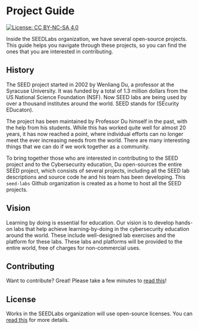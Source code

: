 # Project Guide
[![License: CC BY-NC-SA 4.0](https://img.shields.io/badge/License-CC%20BY--NC--SA%204.0-lightgrey.svg)](https://creativecommons.org/licenses/by-nc-sa/4.0/)

Inside the SEEDLabs organization, we have several open-source projects. 
This guide helps you navigate through these projects, so you can find the 
ones that you are interested in contributing. 

## History

The SEED project started in 2002 by Wenliang Du, a professor at the Syracuse
University. It was funded by a total of 1.3 million dollars from the US
National Science Foundation (NSF). Now SEED labs are being used by over a
thousand institutes around the world. SEED stands for (SEcurity EDucaton).

The project has been maintained by Professor Du himself in the past, with the help
from his students. While this has worked quite well for almost 20 years, 
it has now reached a point, where individual efforts can no longer meet 
the ever increasing needs from the world. There are many interesting things
that we can do if we work together as a community. 

To bring together those who are interested in contributing to the SEED project
and to the Cybersecurity education, Du open-sources the entire SEED project, 
which consists of several projects, 
including all the SEED lab descriptions and source code he and his team has 
been developing. This ```seed-labs``` Github organization is created as a home to host all the SEED projects. 

## Vision

Learning by doing is essential for education. 
Our vision is to develop hands-on labs that help
achieve learning-by-doing in the cybersecurity education around the world. 
These include well-designed lab exercises and the platform 
for these labs. These labs and platforms will be provided to the 
entire world, free of charges for non-commercial uses.  



## Contributing

Want to contribute? Great! Please take a few minutes to
[read this](CONTRIBUTING.md)!


## License

Works in the SEEDLabs organization will use open-source licenses. You can [read this](LICENSE.md) for more details.